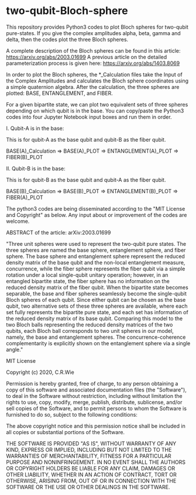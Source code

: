 # two-qubit-Bloch-sphere
This repository provides Python3 codes to plot Bloch spheres for two-qubit pure-states. 
If you give the complex amplitudes alpha, beta, gamma and delta, then the codes plot the three Bloch spheres.

A complete description of the Bloch spheres can be found in this article:   https://arxiv.org/abs/2003.01699
A previous article on the detailed parameterization process is given here: https://arxiv.org/abs/1403.8069

In order to plot the Bloch spheres, the *_Calculation files take the Input of the Complex Amplitudes and calculates the Bloch sphere coordinates using a simple quaternion algebra. After the calculation, the three spheres are plotted:  BASE, ENTANGLEMENT, and FIBER.

For a given bipartite state, we can plot two equivalent sets of three spheres depending on which qubit is in the base.
You can copy/paste the Python3 codes into four Jupyter Notebook input boxes and run them in order.

I.  Qubit-A is in the base: 

This is for qubit-A as the base qubit and qubit-B as the fiber qubit.

BASE(A)_Calculation => BASE(A)_PLOT => ENTANGLEMENT(A)_PLOT => FIBER(B)_PLOT


II. Qubit-B is in the base: 

This is for qubit-B as the base qubit and qubit-A as the fiber qubit.

BASE(B)_Calculation => BASE(B)_PLOT => ENTANGLEMENT(B)_PLOT => FIBER(A)_PLOT

The python3 codes are being disseminated according to the "MIT License and Copyright" as below.  Any input about or improvement of the codes are welcome.

ABSTRACT of the article:   arXiv:2003.01699

"Three unit spheres were used to represent the two-qubit pure states. The three spheres are named the base sphere, entanglement sphere, and fiber sphere. The base sphere and entanglement sphere represent the reduced density matrix of the base qubit and the non-local entanglement measure, concurrence, while the fiber sphere represents the fiber qubit via a simple rotation under a local single-qubit unitary operation; however, in an entangled bipartite state, the fiber sphere has no information on the reduced density matrix of the fiber qubit. When the bipartite state becomes separable, the base and fiber spheres seamlessly become the single-qubit Bloch spheres of each qubit. Since either qubit can be chosen as the base qubit, two alternative sets of these three spheres are available, where each set fully represents the bipartite pure state, and each set has information of the reduced density matrix of its base qubit. Comparing this model to the two Bloch balls representing the reduced density matrices of the two qubits, each Bloch ball corresponds to two unit spheres in our model, namely, the base and entanglement spheres. The concurrence-coherence complementarity is explicitly shown on the entanglement sphere via a single angle."

MIT License

Copyright (c) 2020, C.R.Wie

Permission is hereby granted, free of charge, to any person obtaining a copy
of this software and associated documentation files (the "Software"), to deal
in the Software without restriction, including without limitation the rights
to use, copy, modify, merge, publish, distribute, sublicense, and/or sell
copies of the Software, and to permit persons to whom the Software is
furnished to do so, subject to the following conditions:

The above copyright notice and this permission notice shall be included in all
copies or substantial portions of the Software.

THE SOFTWARE IS PROVIDED "AS IS", WITHOUT WARRANTY OF ANY KIND, EXPRESS OR
IMPLIED, INCLUDING BUT NOT LIMITED TO THE WARRANTIES OF MERCHANTABILITY,
FITNESS FOR A PARTICULAR PURPOSE AND NONINFRINGEMENT. IN NO EVENT SHALL THE
AUTHORS OR COPYRIGHT HOLDERS BE LIABLE FOR ANY CLAIM, DAMAGES OR OTHER
LIABILITY, WHETHER IN AN ACTION OF CONTRACT, TORT OR OTHERWISE, ARISING FROM,
OUT OF OR IN CONNECTION WITH THE SOFTWARE OR THE USE OR OTHER DEALINGS IN THE
SOFTWARE.

